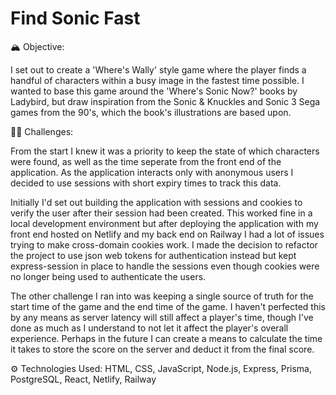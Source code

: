# Find Sonic Fast

🏔️ Objective:

I set out to create a 'Where's Wally' style game where the player finds a handful of characters within a busy image in the fastest time possible. I wanted to base this game around the 'Where's Sonic Now?' books by Ladybird, but draw inspiration from the Sonic & Knuckles and Sonic 3 Sega games from the 90's, which the book's illustrations are based upon.

💪🏻 Challenges:

From the start I knew it was a priority to keep the state of which characters were found, as well as the time seperate from the front end of the application. As the application interacts only with anonymous users I decided to use sessions with short expiry times to track this data.

Initially I'd set out building the application with sessions and cookies to verify the user after their session had been created. This worked fine in a local development environment but after deploying the application with my front end hosted on Netlify and my back end on Railway I had a lot of issues trying to make cross-domain cookies work. I made the decision to refactor the project to use json web tokens for authentication instead but kept express-session in place to handle the sessions even though cookies were no longer being used to authenticate the users.

The other challenge I ran into was keeping a single source of truth for the start time of the game and the end time of the game. I haven't perfected this by any means as server latency will still affect a player's time, though I've done as much as I understand to not let it affect the player's overall experience. Perhaps in the future I can create a means to calculate the time it takes to store the score on the server and deduct it from the final score.

⚙️ Technologies Used:
HTML, CSS, JavaScript, Node.js, Express, Prisma, PostgreSQL, React, Netlify, Railway

